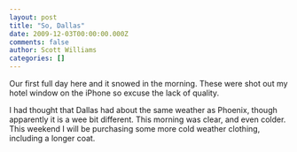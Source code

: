 ```yaml
---
layout: post
title: "So, Dallas"
date: 2009-12-03T00:00:00.000Z
comments: false
author: Scott Williams
categories: []
---
```

Our first full day here and it snowed in the morning. These were shot out my hotel window on the iPhone so excuse the lack of quality.

I had thought that Dallas had about the same weather as Phoenix, though apparently it is a wee bit different. This morning was clear, and even colder. This weekend I will be purchasing some more cold weather clothing, including a longer coat.
